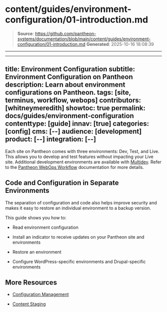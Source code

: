 # content/guides/environment-configuration/01-introduction.md

> **Source**: https://github.com/pantheon-systems/documentation/blob/main/content/guides/environment-configuration/01-introduction.md
> **Generated**: 2025-10-16 18:08:39

---

---
title: Environment Configuration
subtitle: Environment Configuration on Pantheon
description: Learn about environment configurations on Pantheon.
tags: [site, terminus, workflow, webops]
contributors: [whitneymeredith]
showtoc: true
permalink: docs/guides/environment-configuration
contenttype: [guide]
innav: [true]
categories: [config]
cms: [--]
audience: [development]
product: [--]
integration: [--]
---

Each site on Pantheon comes with three environments: Dev, Test, and Live. This allows you to develop and test features without impacting your Live site. Additional development environments are available with [Multidev](/guides/multidev). Refer to the [Pantheon WebOps Workflow](/pantheon-workflow) documentation for more details.


## Code and Configuration in Separate Environments

The separation of configuration and code also helps improve security and makes it easy to restore an individual environment to a backup version.

This guide shows you how to:

- Read environment configuration

- Install an indicator to receive updates on your Pantheon site and environments

- Restore an environment

- Configure WordPress-specific environments and Drupal-specific environments

## More Resources

- [Configuration Management](/pantheon-workflow#configuration-management)

- [Content Staging](/content-staging)